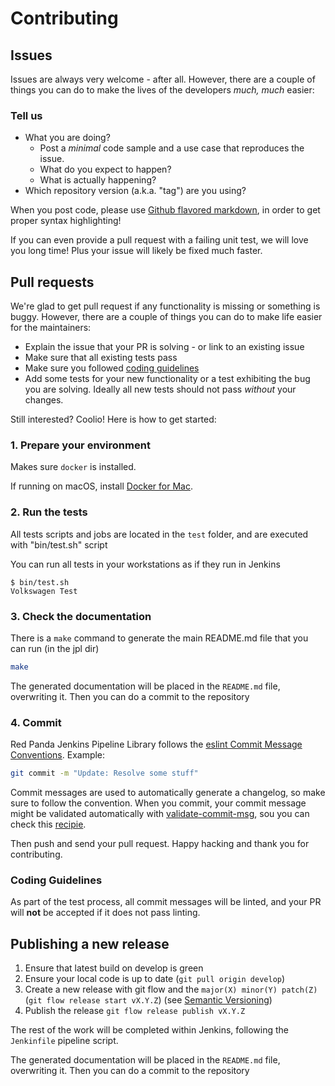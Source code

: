 # Contributing

## Issues

Issues are always very welcome - after all. However, there are a couple of things you can do to make the lives of the developers _much, much_ easier:

### Tell us

* What you are doing?
  * Post a _minimal_ code sample and a use case that reproduces the issue.
  * What do you expect to happen?
  * What is actually happening?
* Which repository version (a.k.a. "tag") are you using?

When you post code, please use [Github flavored markdown](https://help.github.com/articles/github-flavored-markdown), in order to get proper syntax highlighting!

If you can even provide a pull request with a failing unit test, we will love you long time! Plus your issue will likely be fixed much faster.

## Pull requests

We're glad to get pull request if any functionality is missing or something is buggy. However, there are a couple of things you can do to make life easier for the maintainers:

* Explain the issue that your PR is solving - or link to an existing issue
* Make sure that all existing tests pass
* Make sure you followed [coding guidelines](https://github.com/red-panda-ci/node-cucumber-report-generator/blob/master/CONTRIBUTING.md#coding-guidelines)
* Add some tests for your new functionality or a test exhibiting the bug you are solving. Ideally all new tests should not pass _without_ your changes.

Still interested? Coolio! Here is how to get started:

### 1. Prepare your environment

Makes sure `docker` is installed.

If running on macOS, install [Docker for Mac](https://docs.docker.com/docker-for-mac/).

### 2. Run the tests

All tests scripts and jobs are located in the `test` folder, and are executed with "bin/test.sh" script

You can run all tests in your workstations as if they run in Jenkins

```console
$ bin/test.sh
Volkswagen Test
```

### 3. Check the documentation

There is a `make` command to generate the main README.md file that you can run (in the jpl dir)

```sh
make
```

The generated documentation will be placed in the `README.md` file, overwriting it. Then you can do a commit to the repository

### 4. Commit

Red Panda Jenkins Pipeline Library follows the [eslint Commit Message Conventions](https://github.com/willsoto/validate-commit/blob/master/conventions/eslint.md).
Example:

```sh
git commit -m "Update: Resolve some stuff"
```

Commit messages are used to automatically generate a changelog, so make sure to follow the convention.
When you commit, your commit message might be validated automatically with [validate-commit-msg](https://github.com/willsoto/validate-commit), sou you can check this [recipie](https://gist.github.com/pedroamador/6635a4912546301c6beca6efd4dc3655).

Then push and send your pull request. Happy hacking and thank you for contributing.

### Coding Guidelines

As part of the test process, all commit messages will be linted, and your PR will **not** be accepted if it does not pass linting.

## Publishing a new release

1. Ensure that latest build on develop is green
1. Ensure your local code is up to date (`git pull origin develop`)
1. Create a new release with git flow and the `major(X) minor(Y) patch(Z)` (`git flow release start vX.Y.Z`) (see [Semantic Versioning](http://semver.org))
1. Publish the release `git flow release publish vX.Y.Z`

The rest of the work will be completed within Jenkins, following the `Jenkinfile` pipeline script.

The generated documentation will be placed in the `README.md` file, overwriting it. Then you can do a commit to the repository
